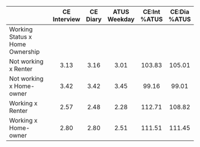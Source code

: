 
|                      | CE<br>Interview |  CE<br>Diary | ATUS<br>Weekday | CE:Int<br>%ATUS | CE:Dia<br>%ATUS |
| -------------------- | :----------: | :----------: | :----------: | :----------: | :----------: |
| Working Status x Home Ownership |              |              |              |              |              |
| Not working x Renter |         3.13 |         3.16 |         3.01 |       103.83 |       105.01 |
| Not working x Home-owner |         3.42 |         3.42 |         3.45 |        99.16 |        99.01 |
| Working x Renter     |         2.57 |         2.48 |         2.28 |       112.71 |       108.82 |
| Working x Home-owner |         2.80 |         2.80 |         2.51 |       111.51 |       111.45 |

